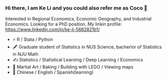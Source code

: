 ### Hi there, I am Ke Li and you could also refer me as Coco 👋
Interested in Regional Economics, Economic Geography, and Industrial Economics. Looking for a PhD position. My linkin profile: https://www.linkedin.com/in/ke-li-5682821b1/


- ⚡ R / Stata / Python
- 🖋 Graduate student of Statistics in NUS Science, bacherlor of Statistics in NJU Math
- ✍️ Statistics / Statistical Learning / Deep Learning / Economics
- 🏃 Martial Art / Baking / Building with LEGO / Viewing maps
- 🍻 Chinese / English / Spanish(learning)
  

